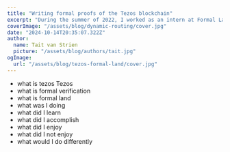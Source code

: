 ```yaml
---
title: "Writing formal proofs of the Tezos blockchain"
excerpt: "During the summer of 2022, I worked as an intern at Formal Land, a company that specializes in formal verification of blockchain protocols. I worked on writing formal proofs of the Tezos blockchain."
coverImage: "/assets/blog/dynamic-routing/cover.jpg"
date: "2024-10-14T20:35:07.322Z"
author:
  name: Tait van Strien
  picture: "/assets/blog/authors/tait.jpg"
ogImage:
  url: "/assets/blog/tezos-formal-land/cover.jpg"
---
```


- what is tezos
Tezos
- what is formal verification
- what is formal land
- what was I doing
- what did I learn
- what did I accomplish
- what did I enjoy
- what did I not enjoy
- what would I do differently
